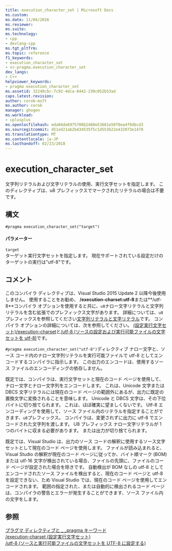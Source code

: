 ```yaml
---
title: execution_character_set | Microsoft Docs
ms.custom: 
ms.date: 11/04/2016
ms.reviewer: 
ms.suite: 
ms.technology:
- cpp
- devlang-cpp
ms.tgt_pltfrm: 
ms.topic: reference
f1_keywords:
- execution_character_set
- vc-pragma.execution_character_set
dev_langs:
- C++
helpviewer_keywords:
- pragma execution_character_set
ms.assetid: 32248cbc-7c92-4dca-8442-230c052b53ad
caps.latest.revision: 
author: corob-msft
ms.author: corob
manager: ghogen
ms.workload:
- cplusplus
ms.openlocfilehash: eda04de6975708b2460e53681e50f8ea4f9dbcd3
ms.sourcegitcommit: d51ed21ab2b434535f5c1d553b22e432073e1478
ms.translationtype: MT
ms.contentlocale: ja-JP
ms.lasthandoff: 02/23/2018
---
```

# <a name="executioncharacterset"></a>execution_character_set
文字列リテラルおよび文字リテラルの使用、実行文字セットを指定します。 このディレクティブは、u8 プレフィックスでマークされたリテラルの場合は不要です。  
  
## <a name="syntax"></a>構文  
  
```  
#pragma execution_character_set("target")  
```  
  
#### <a name="parameters"></a>パラメーター  
 `target`  
 ターゲット実行文字セットを指定します。 現在サポートされている設定だけのターゲットの実行は"utf-8"です。  
  
## <a name="remarks"></a>コメント  
 このコンパイラ ディレクティブは、Visual Studio 2015 Update 2 以降今後使用しません。 使用することをお勧め、 **/execution-charset:utf-8**または**/utf-8**コンパイラ オプションを使用すると共に、`u8`ナロー文字リテラルと文字列リテラルを含む拡張でのプレフィックス文字があります。 詳細については、`u8`プレフィックスを参照してください[文字列リテラルと文字リテラル](../cpp/string-and-character-literals-cpp.md)です。 コンパイラ オプションの詳細については、次を参照してください。 [(設定実行文字セット)/execution-charset](../build/reference/execution-charset-set-execution-character-set.md)と[/utf-8 (ソースの設定および実行可能ファイルの文字セットを utf-8)](../build/reference/utf-8-set-source-and-executable-character-sets-to-utf-8.md)です。  
  
 `#pragma execution_character_set("utf-8")`ディレクティブ ナロー文字と、ソース コード内のナロー文字列リテラルを実行可能ファイルで utf-8 としてエンコードするコンパイラに指示します。 この出力のエンコードは、使用するソース ファイルのエンコーディングの依存しません。  
  
 既定では、コンパイラは、実行文字セットと現在のコード ページを使用して、ナロー文字とナロー文字列をエンコードします。 これは、Unicode 文字または DBCS 文字リテラルには現在のコード ページの範囲外にあるが、出力に既定の置換文字に変換されることを意味します。 Unicode と DBCS 文字は、その下位バイトに切り捨てられます。 これは、ほぼ確実に望ましくないです。 Utf-8 エンコーディングを使用して、ソース ファイル内のリテラルを指定することができます、`u8`プレフィックス。 コンパイラは、変更されずに出力に utf-8 でエンコードされた文字列を渡します。 U8 プレフィックス ナロー文字リテラルが 1 つのバイトに収まる必要があります。 または出力が切り捨てられます。  
  
 既定では、Visual Studio は、出力のソース コードの解釈に使用するソース文字セットとして現在のコード ページを使用します。 ファイルが読み込まれると、Visual Studio の解釈が現在のコード ページに従ってか、バイト順マーク (BOM) または utf-16 文字が検出されている場合、ファイルの先頭に、ファイルのコード ページが設定された場合を除きです。 自動検出が BOM なしの utf-8 としてエンコードされたソース ファイルを検出すると、現在のコード ページと utf-8 を設定できない、ため Visual Studio では、現在のコード ページを使用してエンコードされます。 範囲の指定された、または自動的に検出されるコード ページは、コンパイラの警告とエラーが発生することができます、ソース ファイル内の文字をします。  
  
## <a name="see-also"></a>参照  
 [プラグマ ディレクティブと _ _pragma キーワード](../preprocessor/pragma-directives-and-the-pragma-keyword.md)   
 [/execution-charset (設定実行文字セット)](../build/reference/execution-charset-set-execution-character-set.md)   
 [/utf-8 (ソースと実行可能ファイルの文字セットを UTF-8 に設定する)](../build/reference/utf-8-set-source-and-executable-character-sets-to-utf-8.md)